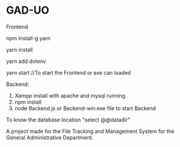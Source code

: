 # GAD-UO

Frontend

npm install-g yarn

yarn install 

yarn add dotenv

yarn start //To start the Frontend or exe can loaded


Backend:
1. Xampp install with apache and mysql running 
2. npm install 
3. node Backend.js or Backend-win.exe file to start Backend 

To know the database location "select @@datadir"

A project made for the File Tracking and Management System for the General Administrative Department.
